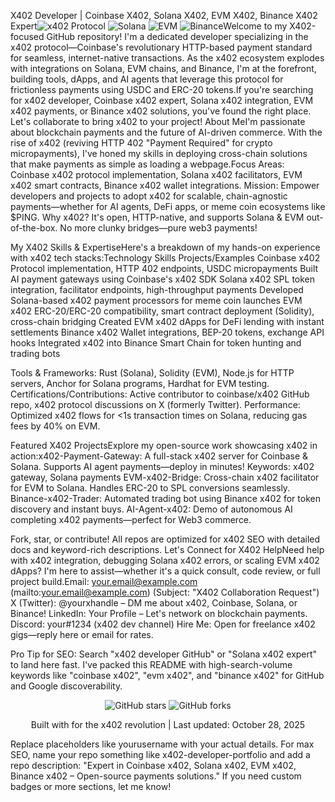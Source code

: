 X402 Developer | Coinbase X402, Solana X402, EVM X402, Binance X402 Expert![x402 Protocol](https://img.shields.io/badge/x402-Protocol-0052FF?style=for-the-badge&logo=coinbase&logoColor=white) ![Solana](https://img.shields.io/badge/Solana-X402-9945FF?style=for-the-badge&logo=solana&logoColor=white) ![EVM](https://img.shields.io/badge/EVM-X402-627EEA?style=for-the-badge&logo=ethereum&logoColor=white) ![Binance](https://img.shields.io/badge/Binance-X402-F0B90B?style=for-the-badge&logo=binance&logoColor=white)Welcome to my X402-focused GitHub repository! I'm a dedicated developer specializing in the x402 protocol—Coinbase's revolutionary HTTP-based payment standard for seamless, internet-native transactions. As the x402 ecosystem explodes with integrations on Solana, EVM chains, and Binance, I'm at the forefront, building tools, dApps, and AI agents that leverage this protocol for frictionless payments using USDC and ERC-20 tokens.If you're searching for x402 developer, Coinbase x402 expert, Solana x402 integration, EVM x402 payments, or Binance x402 solutions, you've found the right place. Let's collaborate to bring x402 to your project! About MeI'm passionate about blockchain payments and the future of AI-driven commerce. With the rise of x402 (reviving HTTP 402 "Payment Required" for crypto micropayments), I've honed my skills in deploying cross-chain solutions that make payments as simple as loading a webpage.Focus Areas: Coinbase x402 protocol implementation, Solana x402 facilitators, EVM x402 smart contracts, Binance x402 wallet integrations.
Mission: Empower developers and projects to adopt x402 for scalable, chain-agnostic payments—whether for AI agents, DeFi apps, or meme coin ecosystems like $PING.
Why x402? It's open, HTTP-native, and supports Solana & EVM out-of-the-box. No more clunky bridges—pure web3 payments!

 My X402 Skills & ExpertiseHere's a breakdown of my hands-on experience with x402 tech stacks:Technology
Skills
Projects/Examples
Coinbase x402
Protocol implementation, HTTP 402 endpoints, USDC micropayments
Built AI payment gateways using Coinbase's x402 SDK
Solana x402
SPL token integration, facilitator endpoints, high-throughput payments
Developed Solana-based x402 payment processors for meme coin launches
EVM x402
ERC-20/ERC-20 compatibility, smart contract deployment (Solidity), cross-chain bridging
Created EVM x402 dApps for DeFi lending with instant settlements
Binance x402
Wallet integrations, BEP-20 tokens, exchange API hooks
Integrated x402 into Binance Smart Chain for token hunting and trading bots

Tools & Frameworks: Rust (Solana), Solidity (EVM), Node.js for HTTP servers, Anchor for Solana programs, Hardhat for EVM testing.
Certifications/Contributions: Active contributor to coinbase/x402 GitHub repo, x402 protocol discussions on X (formerly Twitter).
Performance: Optimized x402 flows for <1s transaction times on Solana, reducing gas fees by 40% on EVM.

 Featured X402 ProjectsExplore my open-source work showcasing x402 in action:x402-Payment-Gateway: A full-stack x402 server for Coinbase & Solana. Supports AI agent payments—deploy in minutes!  Keywords: x402 gateway, Solana payments
EVM-x402-Bridge: Cross-chain x402 facilitator for EVM to Solana. Handles ERC-20 to SPL conversions seamlessly.
Binance-x402-Trader: Automated trading bot using Binance x402 for token discovery and instant buys.
AI-Agent-x402: Demo of autonomous AI completing x402 payments—perfect for Web3 commerce.

Fork, star, or contribute! All repos are optimized for x402 SEO with detailed docs and keyword-rich descriptions. Let's Connect for X402 HelpNeed help with x402 integration, debugging Solana x402 errors, or scaling EVM x402 dApps? I'm here to assist—whether it's a quick consult, code review, or full project build.Email: your.email@example.com (mailto:your.email@example.com) (Subject: "X402 Collaboration Request")
X (Twitter): @yourxhandle
 – DM me about x402, Coinbase, Solana, or Binance!
LinkedIn: Your Profile – Let's network on blockchain payments.
Discord: your#1234 (x402 dev channel)
Hire Me: Open for freelance x402 gigs—reply here or email for rates.

Pro Tip for SEO: Search "x402 developer GitHub" or "Solana x402 expert" to land here fast. I've packed this README with high-search-volume keywords like "coinbase x402", "evm x402", and "binance x402" for GitHub and Google discoverability.<div align="center">
  <img src="https://img.shields.io/github/stars/yourusername/yourrepo?style=social" alt="GitHub stars"> 
  <img src="https://img.shields.io/github/forks/yourusername/yourrepo?style=social" alt="GitHub forks">
  

  Built with  for the x402 revolution | Last updated: October 28, 2025
</div>

Replace placeholders like yourusername with your actual details. For max SEO, name your repo something like x402-developer-portfolio and add a repo description: "Expert in Coinbase x402, Solana x402, EVM x402, Binance x402 – Open-source payments solutions." If you need custom badges or more sections, let me know!


